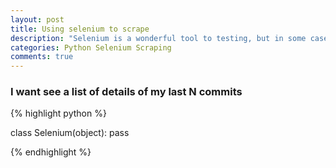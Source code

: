 ```yaml
---
layout: post
title: Using selenium to scrape
description: "Selenium is a wonderful tool to testing, but in some cases can be an awesome tool for scraping."
categories: Python Selenium Scraping
comments: true
---
```


### I want see a list of details of my last N commits

{% highlight python %}

class Selenium(object):
    pass

{% endhighlight %}
